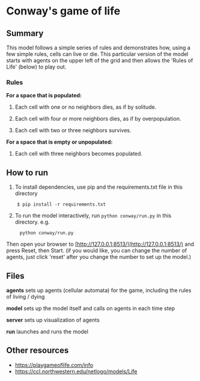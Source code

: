 # Conway's game of life

## Summary
This model follows a simple series of rules and demonstrates how, using a few simple rules, cells can live or die. This particular version of the model starts with agents on the upper left of the grid and then allows the 'Rules of Life' (below) to play out. 

### Rules
**For a space that is populated:**
1) Each cell with one or no neighbors dies, as if by solitude.

2) Each cell with four or more neighbors dies, as if by overpopulation.


3) Each cell with two or three neighbors survives.


**For a space that is empty or unpopulated:**
1) Each cell with three neighbors becomes populated.

## How to run
1) To install dependencies, use pip and the requirements.txt file in this directory 
 
```
    $ pip install -r requirements.txt
```
2) To run the model interactively, run ``python conway/run.py`` in this directory. e.g.

```
     python conway/run.py
```

Then open your browser to [http://127.0.0.1:8513/](http://127.0.0.1:8513/) and press Reset, then Start. (if you would like, you can change the number of agents, just click 'reset' after you change the number to set up the model.)



## Files
**agents** sets up agents (cellular automata) for the game, including the rules of living / dying

**model** sets up the model itself and calls on agents in each time step

**server** sets up visualization of agents

**run** launches and runs the model

## Other resources
* https://playgameoflife.com/info 
* https://ccl.northwestern.edu/netlogo/models/Life